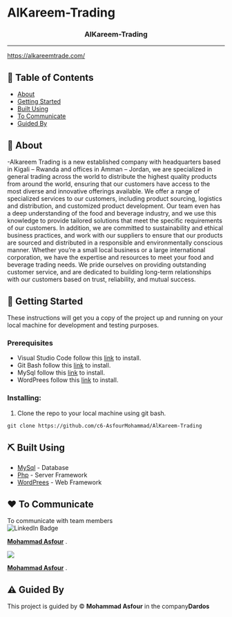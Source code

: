 # AlKareem-Trading
<p align="center">
  <a href="" rel="noopener">
 </a>
</p>

<h3 align="center">
AlKareem-Trading</h3>

---


<a href='Link Demo Here'>https://alkareemtrade.com/</a>
    <br> 
</p>

## 📝 Table of Contents

- [About](#about)
- [Getting Started](#getting_started)
- [Built Using](#built_using)
- [To Communicate](#To_Communicate)
- [Guided By](#guided_by)
## 🧐 About <a name = "about"></a>

-Alkareem Trading is a new established company with headquarters based in Kigali – Rwanda and offices in Amman – Jordan, we are specialized in general trading across the world to distribute the highest quality products from around the world, ensuring that our customers have access to the most diverse and innovative offerings available. We offer a range of specialized services to our customers, including product sourcing, logistics and distribution, and customized product development. Our team even has a deep understanding of the food and beverage industry, and we use this knowledge to provide tailored solutions that meet the specific requirements of our customers. In addition, we are committed to sustainability and ethical business practices, and work with our suppliers to ensure that our products are sourced and distributed in a responsible and environmentally conscious manner. Whether you’re a small local business or a large international corporation, we have the expertise and resources to meet your food and beverage trading needs. We pride ourselves on providing outstanding customer service, and are dedicated to building long-term relationships with our customers based on trust, reliability, and mutual success.

 

## 🏁 Getting Started <a name = "getting_started"></a>

These instructions will get you a copy of the project up and running on your local machine for development and testing purposes.

### Prerequisites

- Visual Studio Code follow this <a href='https://github.com/CodeMastersC6/MERAKI_Academy_Project_5'>link</a> to install.
- Git Bash follow this <a href=''>link</a> to install.
- MySql follow this <a href='https://customer.elephantsql.com/login'>link</a> to install.
- WordPrees follow this <a href=''>link</a> to install.

### Installing:

1. Clone the repo to your local machine using git bash.

```
git clone https://github.com/c6-AsfourMohammad/AlKareem-Trading
```
## ⛏️ Built Using <a name = "built_using"></a>

- [MySql](#) - Database
- [Php](#) - Server Framework
- [WordPrees](3) - Web Framework
## ❤️ To Communicate <a name = "To_Communicate"></a>
To communicate with team members 
    <br> 
    <img src="https://img.shields.io/badge/LinkedIn-blue?style=for-the-badge&logo=linkedin&logoColor=white" alt="LinkedIn Badge"/> <br>

**[Mohammad Asfour](https://www.linkedin.com/in/mohammad-asfour-/)** .
 <br>

 <img src="https://img.shields.io/badge/Gmail-D14836?style=for-the-badge&logo=gmail&logoColor=white" />


**[Mohammad Asfour](mohammad.asfo@gmail.com)** .

## ⚠️ Guided By <a name = "guided_by"></a>

This project is guided by ©️ **Mohammad Asfour** in the company**Dardos**
